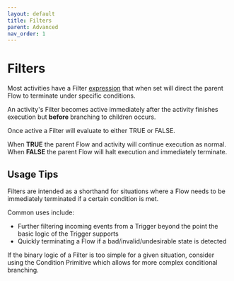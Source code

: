 ```yaml
---
layout: default
title: Filters
parent: Advanced
nav_order: 1
---
```


# Filters

Most activities have a Filter [expression](../getting-started/expressions.md) that when set will direct the parent Flow to terminate under specific conditions.

An activity's Filter becomes active immediately after the activity finishes execution but **before** branching to children occurs.

Once active a Filter will evaluate to either TRUE or FALSE.

When **TRUE** the parent Flow and activity will continue execution as normal.
When **FALSE** the parent Flow will halt execution and immediately terminate.

## Usage Tips

Filters are intended as a shorthand for situations where a Flow needs to be immediately terminated if a certain condition is met.

Common uses include:

* Further filtering incoming events from a Trigger beyond the point the basic logic of the Trigger supports
* Quickly terminating a Flow if a bad/invalid/undesirable state is detected

If the binary logic of a Filter is too simple for a given situation, consider using the Condition Primitive which allows for more complex conditional branching.
